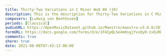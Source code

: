 ```yaml
---
title: Thirty-Two Variations in C Minor WoO 80 (19)
description: This is the description for Thirty-Two Variations in C Minor WoO 80 by Ludwig van Beethoven
composers: [Ludwig van Beethoven]
periods: [Classical]
audioURL: https://OpenMusicDataset.github.io/Maestro/maestro-v3.0.0/2017/MIDI-Unprocessed_075_PIANO075_MID--AUDIO-split_07-08-17_Piano-e_2-06_wav--2.midi
formURL: https://docs.google.com/forms/d/e/1FAIpQLSe4mHsgjYvvDy0-zxEuRPealo2nbmHZIeMqvueW3V3LJ8GNQA/viewform
comments: true
share: true
date: 2021-08-08T07:43:13-06:00
---
```

